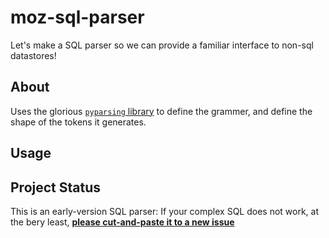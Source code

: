 # moz-sql-parser

Let's make a SQL parser so we can provide a familiar interface to non-sql datastores!

## About

Uses the glorious [`pyparsing` library](http://pyparsing.wikispaces.com/) to define the grammer, and define the shape of the tokens it generates.


## Usage




## Project Status

This is an early-version SQL parser: If your complex SQL does not work, at the bery least, **[please cut-and-paste it to a new issue](https://github.com/mozilla/moz-sql-parser/issues/new)**


